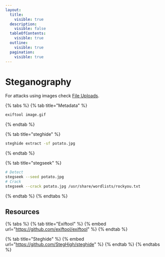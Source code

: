 ```yaml
---
layout:
  title:
    visible: true
  description:
    visible: false
  tableOfContents:
    visible: true
  outline:
    visible: true
  pagination:
    visible: true
---
```


# Steganography

For attacks using images check [File Uploads](../tl-dr/web/file-uploads.md).

{% tabs %}
{% tab title="Metadata" %}
```bash
exiftool image.gif
```
{% endtab %}

{% tab title="steghide" %}
```bash
steghide extract -sf potato.jpg
```
{% endtab %}

{% tab title="stegseek" %}
```bash
# Detect
stegseek --seed potato.jpg
# Crack
stegseek --crack potato.jpg /usr/share/wordlists/rockyou.txt
```
{% endtab %}
{% endtabs %}

## Resources

{% tabs %}
{% tab title="Exiftool" %}
{% embed url="https://github.com/exiftool/exiftool" %}
{% endtab %}

{% tab title="Steghide" %}
{% embed url="https://github.com/StegHigh/steghide" %}
{% endtab %}
{% endtabs %}

